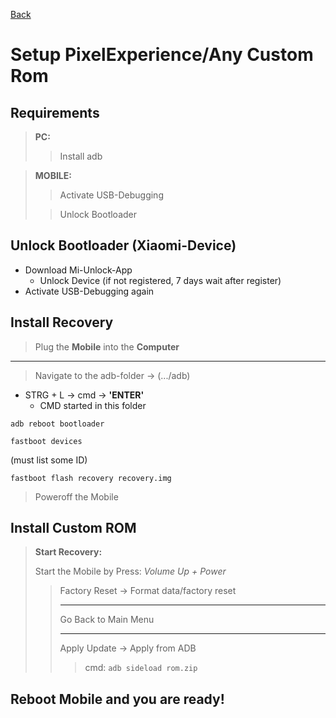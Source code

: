 [Back](../README.md)
# Setup PixelExperience/Any Custom Rom

## Requirements

>**PC:** 
> >Install adb

>**MOBILE:** 
> >Activate USB-Debugging
>
> >Unlock Bootloader

## Unlock Bootloader (Xiaomi-Device)

- Download Mi-Unlock-App
  - Unlock Device (if not registered, 7 days wait after register)
- Activate USB-Debugging again

## Install Recovery

>Plug the **Mobile** into the **Computer**

<hr>

>Navigate to the adb-folder &rarr; (.../adb)
- STRG + L &rarr; cmd &rarr; **'ENTER'**
    - CMD started in this folder
```
adb reboot bootloader
```
```
fastboot devices
```
(must list some ID)
```
fastboot flash recovery recovery.img
```
>Poweroff the Mobile

## Install Custom ROM

>**Start Recovery:**
> 
>Start the Mobile by Press: *Volume Up + Power*
>
> >Factory Reset &rarr; Format data/factory reset
> ><hr>
> >
> >Go Back to Main Menu
> ><hr>
> >
> >Apply Update &rarr; Apply from ADB
> > > cmd:
> > >```adb sideload rom.zip```

## Reboot Mobile and you are ready!

